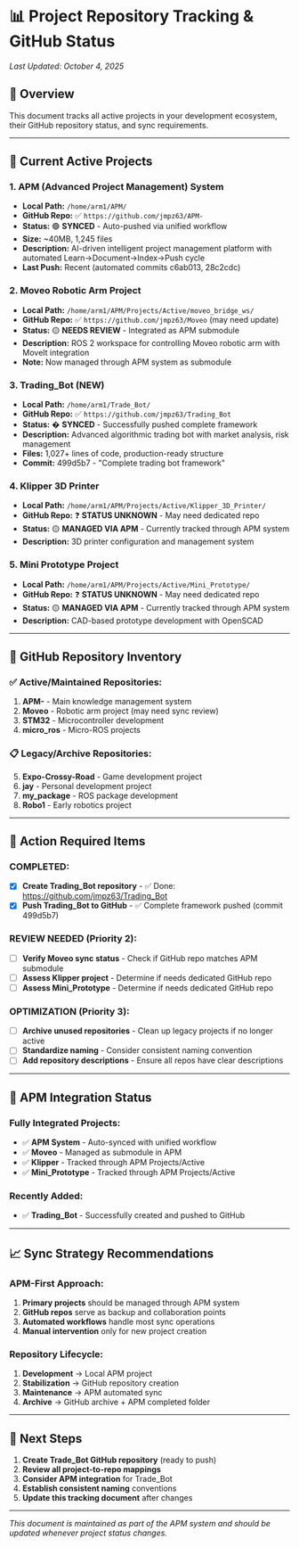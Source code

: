 # 📊 Project Repository Tracking & GitHub Status

*Last Updated: October 4, 2025*

## 🎯 **Overview**
This document tracks all active projects in your development ecosystem, their GitHub repository status, and sync requirements.

---

## 📂 **Current Active Projects**

### **1. APM (Advanced Project Management) System**
- **Local Path:** `/home/arm1/APM/`
- **GitHub Repo:** ✅ `https://github.com/jmpz63/APM-`
- **Status:** 🟢 **SYNCED** - Auto-pushed via unified workflow
- **Size:** ~40MB, 1,245 files
- **Description:** AI-driven intelligent project management platform with automated Learn→Document→Index→Push cycle
- **Last Push:** Recent (automated commits c6ab013, 28c2cdc)

### **2. Moveo Robotic Arm Project**
- **Local Path:** `/home/arm1/APM/Projects/Active/moveo_bridge_ws/`
- **GitHub Repo:** ✅ `https://github.com/jmpz63/Moveo` (may need update)
- **Status:** 🟡 **NEEDS REVIEW** - Integrated as APM submodule
- **Description:** ROS 2 workspace for controlling Moveo robotic arm with MoveIt integration
- **Note:** Now managed through APM system as submodule

### **3. Trading_Bot (NEW)**
- **Local Path:** `/home/arm1/Trade_Bot/`
- **GitHub Repo:** ✅ `https://github.com/jmpz63/Trading_Bot`
- **Status:** � **SYNCED** - Successfully pushed complete framework
- **Description:** Advanced algorithmic trading bot with market analysis, risk management
- **Files:** 1,027+ lines of code, production-ready structure
- **Commit:** 499d5b7 - "Complete trading bot framework"

### **4. Klipper 3D Printer**
- **Local Path:** `/home/arm1/APM/Projects/Active/Klipper_3D_Printer/`
- **GitHub Repo:** ❓ **STATUS UNKNOWN** - May need dedicated repo
- **Status:** 🟡 **MANAGED VIA APM** - Currently tracked through APM system
- **Description:** 3D printer configuration and management system

### **5. Mini Prototype Project**
- **Local Path:** `/home/arm1/APM/Projects/Active/Mini_Prototype/`
- **GitHub Repo:** ❓ **STATUS UNKNOWN** - May need dedicated repo  
- **Status:** 🟡 **MANAGED VIA APM** - Currently tracked through APM system
- **Description:** CAD-based prototype development with OpenSCAD

---

## 🐙 **GitHub Repository Inventory**

### **✅ Active/Maintained Repositories:**
1. **APM-** - Main knowledge management system
2. **Moveo** - Robotic arm project (may need sync review)
3. **STM32** - Microcontroller development
4. **micro_ros** - Micro-ROS projects

### **📋 Legacy/Archive Repositories:**
5. **Expo-Crossy-Road** - Game development project
6. **jay** - Personal development project
7. **my_package** - ROS package development
8. **Robo1** - Early robotics project

---

## 🚨 **Action Required Items**

### **COMPLETED:**
- [x] **Create Trading_Bot repository** - ✅ Done: https://github.com/jmpz63/Trading_Bot
- [x] **Push Trading_Bot to GitHub** - ✅ Complete framework pushed (commit 499d5b7)

### **REVIEW NEEDED (Priority 2):**
- [ ] **Verify Moveo sync status** - Check if GitHub repo matches APM submodule
- [ ] **Assess Klipper project** - Determine if needs dedicated GitHub repo
- [ ] **Assess Mini_Prototype** - Determine if needs dedicated GitHub repo

### **OPTIMIZATION (Priority 3):**
- [ ] **Archive unused repositories** - Clean up legacy projects if no longer active
- [ ] **Standardize naming** - Consider consistent naming convention
- [ ] **Add repository descriptions** - Ensure all repos have clear descriptions

---

## 🔄 **APM Integration Status**

### **Fully Integrated Projects:**
- ✅ **APM System** - Auto-synced with unified workflow
- ✅ **Moveo** - Managed as submodule in APM
- ✅ **Klipper** - Tracked through APM Projects/Active
- ✅ **Mini_Prototype** - Tracked through APM Projects/Active

### **Recently Added:**
- ✅ **Trading_Bot** - Successfully created and pushed to GitHub

---

## 📈 **Sync Strategy Recommendations**

### **APM-First Approach:**
1. **Primary projects** should be managed through APM system
2. **GitHub repos** serve as backup and collaboration points
3. **Automated workflows** handle most sync operations
4. **Manual intervention** only for new project creation

### **Repository Lifecycle:**
1. **Development** → Local APM project
2. **Stabilization** → GitHub repository creation
3. **Maintenance** → APM automated sync
4. **Archive** → GitHub archive + APM completed folder

---

## 🎯 **Next Steps**

1. **Create Trade_Bot GitHub repository** (ready to push)
2. **Review all project-to-repo mappings** 
3. **Consider APM integration** for Trade_Bot
4. **Establish consistent naming** conventions
5. **Update this tracking document** after changes

---

*This document is maintained as part of the APM system and should be updated whenever project status changes.*